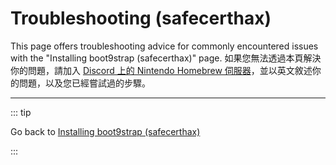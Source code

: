 # Troubleshooting (safecerthax)

This page offers troubleshooting advice for commonly encountered issues with the "Installing boot9strap (safecerthax)" page. 如果您無法透過本頁解決你的問題，請加入 [Discord 上的 Nintendo Homebrew 伺服器](https://discord.gg/MWxPgEp)，並以英文敘述你的問題，以及您已經嘗試過的步驟。

<!--@include: ./_include/troubleshooting-sb9si-common.md -->

<!--@include: ./_include/troubleshooting-get-help-common.md -->

---

::: tip

Go back to [Installing boot9strap (safecerthax)](installing-boot9strap-\(safecerthax\))

:::

<!--@include: ./_include/troubleshooting-return.md -->
